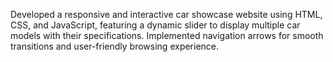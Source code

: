 Developed a responsive and interactive car showcase website using HTML, CSS, and JavaScript, featuring a dynamic slider to display multiple car models with their specifications. Implemented navigation arrows for smooth transitions and user-friendly browsing experience.

